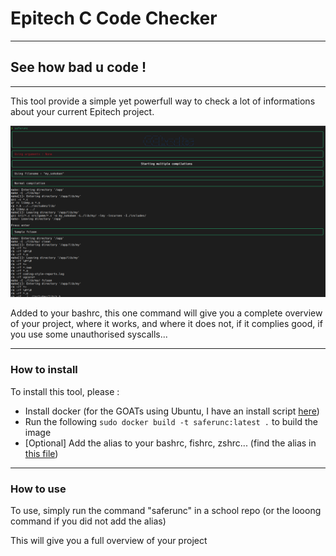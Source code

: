 # Epitech C Code Checker

---

## See how bad u code !

---

This tool provide a simple yet powerfull way to check a lot of informations about your current Epitech project.

<img alt="VHS overview of the project" src="./images/overview.png" width="600"/>

Added to your bashrc, this one command will give you a complete overview of your project, where it works, and where it does not, if it complies good, if you use some unauthorised syscalls...

---

### How to install

To install this tool, please :

- Install docker (for the GOATs using Ubuntu, I have an install script [here](https://github.com/Tech0ne/install-docker))
- Run the following `sudo docker build -t saferunc:latest .` to build the image
- [Optional] Add the alias to your bashrc, fishrc, zshrc... (find the alias in [this file](alias.bashrc))

---

### How to use

To use, simply run the command "saferunc" in a school repo (or the looong command if you did not add the alias)

This will give you a full overview of your project